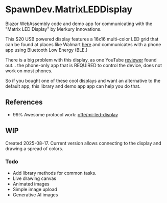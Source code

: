 # SpawnDev.MatrixLEDDisplay
Blazor WebAssembly code and demo app for communicating with the "Matrix LED Display" by Merkury Innovations. 

This $20 USB powered display features a 16x16 multi-color LED grid that can be found at places like Walmart [here](https://www.walmart.com/ip/Merkury-Innovations-Bluetooth-Matrix-LED-Pixel-Display/5150283693) and communicates with a phone app using Bluetooth Low Energy (BLE.)

There is a big problem with this display, as one YouTube [reviewer](https://www.youtube.com/watch?v=QN0TxJoeTNk) found out... the phone-only app that is REQUIRED to control the device, does not work on most phones.

So if you bought one of these cool displays and want an alternative to the default app, this library and demo app app can help you do that.

## References
- 99% Awesome protocol work: [offe/mi-led-display](https://github.com/offe/mi-led-display)

## WIP
Created 2025-08-17. Current version allows connecting to the display and drawing a spread of colors.

### Todo
- Add library methods for common tasks.
- Live drawing canvas
- Animated images
- Simple image upload
- Generative AI images
